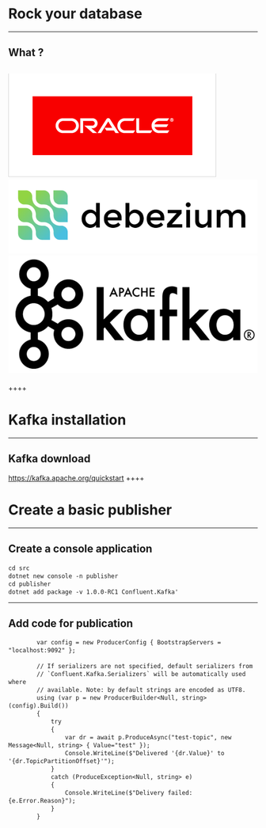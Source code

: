 # Rock your database
----
## What ?
![alt text](assets/oracle.gif "Oracle")
![alt text](assets/debezium.png "Debezium")
![alt text](assets/kafka.png "Kafka")
----
++++
# Kafka installation
----
## Kafka download
https://kafka.apache.org/quickstart
++++
# Create a basic publisher
----
## Create a console application
~~~~ 
cd src
dotnet new console -n publisher
cd publisher
dotnet add package -v 1.0.0-RC1 Confluent.Kafka'
~~~~ 
----
## Add code for publication
~~~~ 
        var config = new ProducerConfig { BootstrapServers = "localhost:9092" };

        // If serializers are not specified, default serializers from
        // `Confluent.Kafka.Serializers` will be automatically used where
        // available. Note: by default strings are encoded as UTF8.
        using (var p = new ProducerBuilder<Null, string>(config).Build())
        {
            try
            {
                var dr = await p.ProduceAsync("test-topic", new Message<Null, string> { Value="test" });
                Console.WriteLine($"Delivered '{dr.Value}' to '{dr.TopicPartitionOffset}'");
            }
            catch (ProduceException<Null, string> e)
            {
                Console.WriteLine($"Delivery failed: {e.Error.Reason}");
            }
        }
~~~~ 